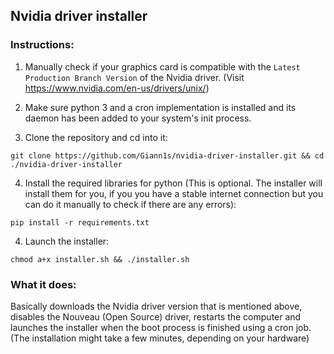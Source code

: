 ## Nvidia driver installer

### Instructions:

1. Manually check if your graphics card is compatible with the `Latest Production Branch Version` of the Nvidia driver. (Visit https://www.nvidia.com/en-us/drivers/unix/)

2. Make sure python 3 and a cron implementation is installed and its daemon has been added to your system's init process.

3. Clone the repository and cd into it:
```
git clone https://github.com/Giann1s/nvidia-driver-installer.git && cd ./nvidia-driver-installer
```

4. Install the required libraries for python (This is optional. The installer will install them for you, if you you have a stable internet connection but you can do it manually to check if there are any errors):
```
pip install -r requirements.txt
```

4. Launch the installer:
```
chmod a+x installer.sh && ./installer.sh
```

### What it does:
Basically downloads the Nvidia driver version that is mentioned above, disables the Nouveau (Open Source) driver, restarts the computer and launches the installer when the boot process is finished using a cron job. (The installation might take a few minutes, depending on your hardware)